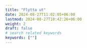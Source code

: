 ```yaml
---
title: "Flytta ut"
date: 2024-08-27T11:02:05+06:00
lastmod: 2024-08-27T10:42:26+06:00
weight: 2
draft: false
# search related keywords
keywords: [""]
---
```

